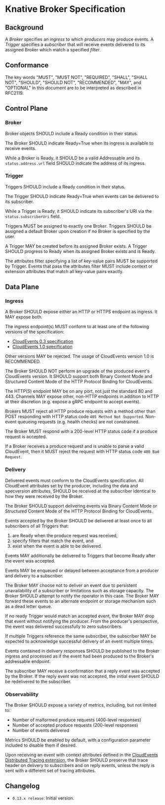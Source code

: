 # Knative Broker Specification

## Background

A _Broker_ specifies an _ingress_ to which _producers_ may produce events. A _Trigger_ specifies a _subscriber_ that will receive events delivered to its assigned Broker which match a specified _filter_.

## Conformance

The key words "MUST", "MUST NOT", "REQUIRED", "SHALL", "SHALL NOT", "SHOULD", "SHOULD NOT", "RECOMMENDED", "MAY", and "OPTIONAL" in this document are to be interpreted as described in RFC2119.

## Control Plane

### Broker

Broker objects SHOULD include a Ready condition in their status.

The Broker SHOULD indicate Ready=True when its ingress is available to receive events.

While a Broker is Ready, it SHOULD be a valid Addressable and its `status.address.url` field SHOULD indicate the address of its ingress.

### Trigger

Triggers SHOULD include a Ready condition in their status.

The Trigger SHOULD indicate Ready=True when events can be delivered to its subscriber.

While a Trigger is Ready, it SHOULD indicate its subscriber's URI via the `status.subscriberUri` field.

Triggers MUST be assigned to exactly one Broker. Triggers SHOULD be assigned a default Broker upon creation if no Broker is specified by the user.

A Trigger MAY be created before its assigned Broker exists. A Trigger SHOULD progress to Ready when its assigned Broker exists and is Ready.

The attributes filter specifying a list of key-value pairs MUST be supported by Trigger. Events that pass the attributes filter MUST include context or extension attributes that match all key-value pairs exactly.

## Data Plane

### Ingress

A Broker SHOULD expose either an HTTP or HTTPS endpoint as ingress. It MAY expose both.

The ingress endpoint(s) MUST conform to at least one of the following versions of the specification:

* [CloudEvents 0.3 specification](https://github.com/cloudevents/spec/blob/v0.3/http-transport-binding.md)
* [CloudEvents 1.0 specification](https://github.com/cloudevents/spec/blob/v1.0/http-protocol-binding.md)

Other versions MAY be rejected. The usage of CloudEvents version 1.0 is RECOMMENDED.

The Broker SHOULD NOT perform an upgrade of the produced event's CloudEvents version. It SHOULD support both Binary Content Mode and Structured Content Mode of the HTTP Protocol Binding for CloudEvents.

The HTTP(S) endpoint MAY be on any port, not just the standard 80 and 443. Channels MAY expose other, non-HTTP endpoints in addition to HTTP at their discretion (e.g. expose a gRPC endpoint to accept events).

Brokers MUST reject all HTTP produce requests with a method other than POST responding with HTTP status code `405 Method Not Supported`. Non-event queueing requests (e.g. health checks) are not constrained.

The Broker MUST respond with a 200-level HTTP status code if a produce request is accepted.

If a Broker receives a produce request and is unable to parse a valid CloudEvent, then it MUST reject the request with HTTP status code `400 Bad Request`.

### Delivery

Delivered events must conform to the CloudEvents specification. All CloudEvent attributes set by the producer, including the data and specversion attributes, SHOULD be received at the subscriber identical to how they were received by the Broker.

The Broker SHOULD support delivering events via Binary Content Mode or Structured Content Mode of the HTTP Protocol Binding for CloudEvents.

Events accepted by the Broker SHOULD be delivered at least once to all subscribers of all Triggers that:

1. are Ready when the produce request was received,
1. specify filters that match the event, and
1. exist when the event is able to be delivered.

Events MAY additionally be delivered to Triggers that become Ready after the event was accepted.

Events MAY be enqueued or delayed between acceptance from a producer and delivery to a subscriber.

The Broker MAY choose not to deliver an event due to persistent unavailability of a subscriber or limitations such as storage capacity. The Broker SHOULD attempt to notify the operator in this case. The Broker MAY forward these events to an alternate endpoint or storage mechanism such as a dead letter queue.

If no ready Trigger would match an accepted event, the Broker MAY drop that event without notifying the producer. From the producer's perspective, the event was delivered successfully to zero subscribers.

If multiple Triggers reference the same subscriber, the subscriber MAY be expected to acknowledge successful delivery of an event multiple times.

Events contained in delivery responses SHOULD be published to the Broker ingress and processed as if the event had been produced to the Broker's addressable endpoint.

The subscriber MAY receive a confirmation that a reply event was accepted by the Broker. If the reply event was not accepted, the initial event SHOULD be redelivered to the subscriber.

### Observability

The Broker SHOULD expose a variety of metrics, including, but not limited to:

* Number of malformed produce requests (400-level responses)
* Number of accepted produce requests (200-level responses)
* Number of events delivered

Metrics SHOULD be enabled by default, with a configuration parameter included to disable them if desired.

Upon receiving an event with context attributes defined in the [CloudEvents Distributed Tracing extension](https://github.com/cloudevents/spec/blob/master/extensions/distributed-tracing.md), the Broker SHOULD preserve that trace header on delivery to subscribers and on reply events, unless the reply is sent with a different set of tracing attributes.

## Changelog

* `0.13.x release`: Initial version.

